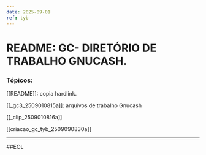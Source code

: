 ```yaml
---
date: 2025-09-01
ref: tyb
---
```


# README: GC- DIRETÓRIO DE TRABALHO GNUCASH.


### Tópicos:

[[README]]: copia hardlink.

[[_gc3_2509010815a]]:  arquivos de trabalho Gnucash

[[_clip_2509010816a]]

[[criacao_gc_tyb_2509090830a]]


---

##EOL

